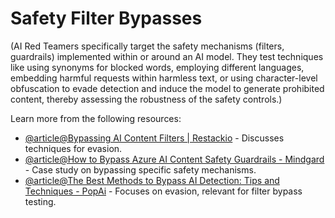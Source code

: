 # Safety Filter Bypasses

(AI Red Teamers specifically target the safety mechanisms (filters, guardrails) implemented within or around an AI model. They test techniques like using synonyms for blocked words, employing different languages, embedding harmful requests within harmless text, or using character-level obfuscation to evade detection and induce the model to generate prohibited content, thereby assessing the robustness of the safety controls.)

Learn more from the following resources:

- [@article@Bypassing AI Content Filters | Restackio](https://www.restack.io/p/ai-driven-content-moderation-answer-bypass-filters-cat-ai) - Discusses techniques for evasion.
- [@article@How to Bypass Azure AI Content Safety Guardrails - Mindgard](https://mindgard.ai/blog/bypassing-azure-ai-content-safety-guardrails) - Case study on bypassing specific safety mechanisms.
- [@article@The Best Methods to Bypass AI Detection: Tips and Techniques - PopAi](https://www.popai.pro/resources/the-best-methods-to-bypass-ai-detection-tips-and-techniques/) - Focuses on evasion, relevant for filter bypass testing.
